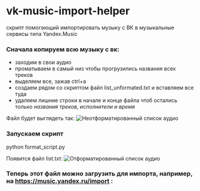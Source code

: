 # vk-music-import-helper
скрипт помогающий импортировать музыку с ВК в музыкальные сервисы типа Yandex.Music 

### Сначала копируем всю музыку с вк:
* заходим в свои аудио
* проматываем в самый низ чтобы прогрузились названия всех треков
* выделяем все, зажав ctrl+a
* создаем рядом со скриптом файл list_unformated.txt и вставляем все туда
* удаляем лишние строки в начале и конце файла чтоб остались только *названия треков, исполнители и время*

Файл будет выглядеть так:
![Неотформатированный список аудио](https://i.ibb.co/j5SvwBg/130.png)

### Запускаем скрипт
   python format_script.py
   
Появится файл list.txt:
![Отформатированный список аудио](https://i.ibb.co/yBZ4MqW/131.png)

### Теперь этот файл можно загрузить для импорта, например, на https://music.yandex.ru/import :
